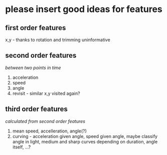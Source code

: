 # please insert good ideas for features

## first order features
x,y - thanks to rotation and trimming uninformative

## second order features
*between two points in time*
1. acceleration 
2. speed
3. angle
4. revisit - similar x,y visited again?

## third order features
*calculated from second order features*
1. mean speed, accelleration, angle(?)
2. curving - acceleration given angle, speed given angle, maybe classify angle in light, medium and sharp curves depending on duration, angle itself, ...?
 